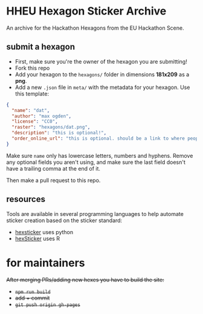# HHEU Hexagon Sticker Archive

An archive for the Hackathon Hexagons from the EU Hackathon Scene.

## submit a hexagon

- First, make sure you're the owner of the hexagon you are submitting!
- Fork this repo
- Add your hexagon to the `hexagons/` folder in dimensions **181x209** as a **png**.
- Add a new `.json` file in `meta/` with the metadata for your hexagon. Use this template:

```json
{
  "name": "dat",
  "author": "max ogden",
  "license": "CC0",
  "raster": "hexagons/dat.png",
  "description": "this is optional!",
  "order_online_url": "this is optional. should be a link to where people can buy the sticker online"
}
```

Make sure `name` only has lowercase letters, numbers and hyphens. Remove any optional fields you aren't using, and make sure the last field doesn't have a trailing comma at the end of it.

Then make a pull request to this repo. 

## resources

Tools are available in several programming languages to help automate sticker creation based on the sticker standard:

- [hexsticker](https://github.com/fridex/hexsticker) uses python
- [hexSticker](https://github.com/GuangchuangYu/hexSticker) uses R

# for maintainers

<del>
After merging PRs/adding new hexes you have to build the site:

- `npm run build`
- add + commit
- `git push origin gh-pages`
</del>
